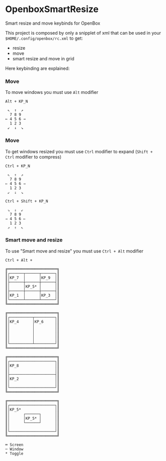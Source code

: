 OpenboxSmartResize
==================

Smart resize and move keybinds for OpenBox

This project is composed by only a snipplet of xml that can be used in your ``$HOME/.config/openbox/rc.xml`` to get:

  * resize
  * move
  * smart resize and move in grid
  
Here keybinding are explained:

### Move ######

To move windows you must use ``Alt`` modifier
```
Alt + KP_N

 ↖  ↑  ↗
  7 8 9 
← 4 5 6 → 
  1 2 3
 ↙  ↓  ↘  

```

### Move ######

To get windows resized you must use ``Ctrl`` modifier to expand (``Shift + Ctrl`` modifier to compress)
```
Ctrl + KP_N

 ⇖  ⇑  ⇗
  7 8 9 
⇐ 4 5 6 ⇒
  1 2 3
 ⇙  ⇓  ⇘
 
Ctrl + Shift + KP_N

 ⇘  ⇓  ⇙
  7 8 9 
⇒ 4 5 6 ⇐
  1 2 3
 ⇗  ⇑  ⇖

```

### Smart move and resize ######

To use "Smart move and resize" you must use ``Ctrl + Alt`` modifier

```
Ctrl + Alt +

╔══════════════════════╗
║┌──────┬──────┬──────┐║
║│KP_7  │      │KP_9  │║
║├──────┼──────┼──────┤║
║│      │KP_5* │      │║
║├──────┼──────┼──────┤║
║│KP_1  │      │KP_3  │║
║└──────┴──────┴──────┘║
╚══════════════════════╝

╔══════════════════════╗
║┌──────────┬─────────┐║
║│KP_4      │KP_6     │║
║│          │         │║
║│          │         │║
║│          │         │║
║│          │         │║
║└──────────┴─────────┘║
╚══════════════════════╝

╔══════════════════════╗
║┌────────────────────┐║
║│KP_8                │║
║│                    │║
║├────────────────────┤║
║│KP_2                │║
║│                    │║
║└────────────────────┘║
╚══════════════════════╝

╔══════════════════════╗
║┌────────────────────┐║
║│KP_5*               │║
║│      ┌──────┐      │║
║│      │KP_5* │      │║
║│      └──────┘      │║
║│                    │║
║└────────────────────┘║
╚══════════════════════╝

═ Screen 
─ Window
* Toggle
```
